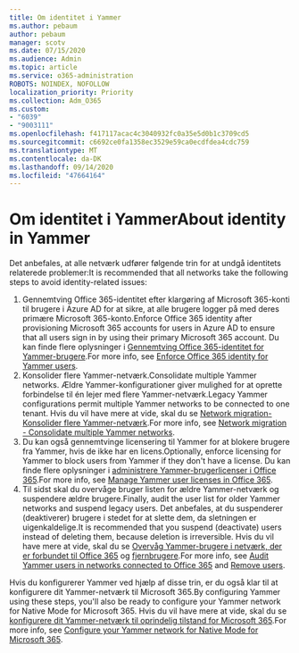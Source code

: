 ```yaml
---
title: Om identitet i Yammer
ms.author: pebaum
author: pebaum
manager: scotv
ms.date: 07/15/2020
ms.audience: Admin
ms.topic: article
ms.service: o365-administration
ROBOTS: NOINDEX, NOFOLLOW
localization_priority: Priority
ms.collection: Adm_O365
ms.custom:
- "6039"
- "9003111"
ms.openlocfilehash: f417117acac4c3040932fc0a35e5d0b1c3709cd5
ms.sourcegitcommit: c6692ce0fa1358ec3529e59ca0ecdfdea4cdc759
ms.translationtype: MT
ms.contentlocale: da-DK
ms.lasthandoff: 09/14/2020
ms.locfileid: "47664164"
---
```

# <a name="about-identity-in-yammer"></a><span data-ttu-id="3dc86-102">Om identitet i Yammer</span><span class="sxs-lookup"><span data-stu-id="3dc86-102">About identity in Yammer</span></span>

<span data-ttu-id="3dc86-103">Det anbefales, at alle netværk udfører følgende trin for at undgå identitets relaterede problemer:</span><span class="sxs-lookup"><span data-stu-id="3dc86-103">It is recommended that all networks take the following steps to avoid identity-related issues:</span></span>

1. <span data-ttu-id="3dc86-104">Gennemtving Office 365-identitet efter klargøring af Microsoft 365-konti til brugere i Azure AD for at sikre, at alle brugere logger på med deres primære Microsoft 365-konto.</span><span class="sxs-lookup"><span data-stu-id="3dc86-104">Enforce Office 365 identity after provisioning Microsoft 365 accounts for users in Azure AD to ensure that all users sign in by using their primary Microsoft 365 account.</span></span> <span data-ttu-id="3dc86-105">Du kan finde flere oplysninger i [Gennemtving Office 365-identitet for Yammer-brugere](https://docs.microsoft.com/yammer/configure-your-yammer-network/enforce-office-365-identity).</span><span class="sxs-lookup"><span data-stu-id="3dc86-105">For more info, see [Enforce Office 365 identity for Yammer users](https://docs.microsoft.com/yammer/configure-your-yammer-network/enforce-office-365-identity).</span></span>
2. <span data-ttu-id="3dc86-106">Konsolider flere Yammer-netværk.</span><span class="sxs-lookup"><span data-stu-id="3dc86-106">Consolidate multiple Yammer networks.</span></span> <span data-ttu-id="3dc86-107">Ældre Yammer-konfigurationer giver mulighed for at oprette forbindelse til én lejer med flere Yammer-netværk.</span><span class="sxs-lookup"><span data-stu-id="3dc86-107">Legacy Yammer configurations permit multiple Yammer networks to be connected to one tenant.</span></span> <span data-ttu-id="3dc86-108">Hvis du vil have mere at vide, skal du se [Network migration-Konsolider flere Yammer-netværk](https://docs.microsoft.com/yammer/configure-your-yammer-network/consolidate-multiple-yammer-networks).</span><span class="sxs-lookup"><span data-stu-id="3dc86-108">For more info, see [Network migration - Consolidate multiple Yammer networks](https://docs.microsoft.com/yammer/configure-your-yammer-network/consolidate-multiple-yammer-networks).</span></span>
3. <span data-ttu-id="3dc86-109">Du kan også gennemtvinge licensering til Yammer for at blokere brugere fra Yammer, hvis de ikke har en licens.</span><span class="sxs-lookup"><span data-stu-id="3dc86-109">Optionally, enforce licensing for Yammer to block users from Yammer if they don't have a license.</span></span> <span data-ttu-id="3dc86-110">Du kan finde flere oplysninger i [administrere Yammer-brugerlicenser i Office 365](https://docs.microsoft.com/yammer/manage-yammer-users/manage-yammer-licenses-in-office-365).</span><span class="sxs-lookup"><span data-stu-id="3dc86-110">For more info, see [Manage Yammer user licenses in Office 365](https://docs.microsoft.com/yammer/manage-yammer-users/manage-yammer-licenses-in-office-365).</span></span>
4. <span data-ttu-id="3dc86-111">Til sidst skal du overvåge bruger listen for ældre Yammer-netværk og suspendere ældre brugere.</span><span class="sxs-lookup"><span data-stu-id="3dc86-111">Finally, audit the user list for older Yammer networks and suspend legacy users.</span></span> <span data-ttu-id="3dc86-112">Det anbefales, at du suspenderer (deaktiverer) brugere i stedet for at slette dem, da sletningen er uigenkaldelige.</span><span class="sxs-lookup"><span data-stu-id="3dc86-112">It is recommended that you suspend (deactivate) users instead of deleting them, because deletion is irreversible.</span></span> <span data-ttu-id="3dc86-113">Hvis du vil have mere at vide, skal du se [Overvåg Yammer-brugere i netværk, der er forbundet til Office 365](https://docs.microsoft.com/yammer/manage-yammer-users/audit-users-connected-to-office-365) og [fjernbrugere](https://docs.microsoft.com/yammer/manage-yammer-users/add-block-or-remove-users#remove-users).</span><span class="sxs-lookup"><span data-stu-id="3dc86-113">For more info, see [Audit Yammer users in networks connected to Office 365](https://docs.microsoft.com/yammer/manage-yammer-users/audit-users-connected-to-office-365) and [Remove users](https://docs.microsoft.com/yammer/manage-yammer-users/add-block-or-remove-users#remove-users).</span></span>

<span data-ttu-id="3dc86-114">Hvis du konfigurerer Yammer ved hjælp af disse trin, er du også klar til at konfigurere dit Yammer-netværk til Microsoft 365.</span><span class="sxs-lookup"><span data-stu-id="3dc86-114">By configuring Yammer using these steps, you'll also be ready to configure your Yammer network for Native Mode for Microsoft 365.</span></span> <span data-ttu-id="3dc86-115">Hvis du vil have mere at vide, skal du se [konfigurere dit Yammer-netværk til oprindelig tilstand for Microsoft 365](https://docs.microsoft.com/yammer/configure-your-yammer-network/native-mode).</span><span class="sxs-lookup"><span data-stu-id="3dc86-115">For more info, see [Configure your Yammer network for Native Mode for Microsoft 365](https://docs.microsoft.com/yammer/configure-your-yammer-network/native-mode).</span></span>